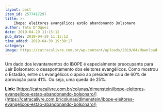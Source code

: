 ```yaml
---
layout: post
item_id: 2577417297
title: >-
    Ibope: eleitores evangélicos estão abandonando Bolsonaro
author: Tatu D'Oquei
date: 2019-04-29 11:15:12
pub_date: 2019-04-29 11:15:12
time_added: 2019-04-30 19:38:17
category: 
image: https://catracalivre.com.br/wp-content/uploads/2019/04/download-10.jpg
---
```


Um dado dos levantamentos do IBOPE é especialmente preocupante para Jair Bolsonaro: o desapontamento dos eleitores evangélicos. Como mostrou o Estadão, entre os evangélicos o apoio ao presidente caiu de 60% de aprovação para 41%. Ou seja, uma queda de 25%.

**Link:** [https://catracalivre.com.br/colunas/dimenstein/ibope-eleitores-evangelicos-estao-abandonando-bolsonaro/](https://catracalivre.com.br/colunas/dimenstein/ibope-eleitores-evangelicos-estao-abandonando-bolsonaro/)

